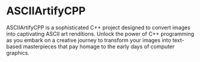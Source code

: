 # ASCIIArtifyCPP
ASCIIArtifyCPP is a sophisticated C++ project designed to convert images into captivating ASCII art renditions. Unlock the power of C++ programming as you embark on a creative journey to transform your images into text-based masterpieces that pay homage to the early days of computer graphics.
